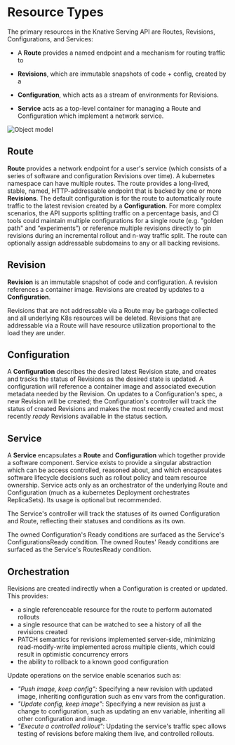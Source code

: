 # Resource Types

The primary resources in the Knative Serving API are Routes, Revisions,
Configurations, and Services:

- A **Route** provides a named endpoint and a mechanism for routing traffic to

- **Revisions**, which are immutable snapshots of code + config, created by a

- **Configuration**, which acts as a stream of environments for Revisions.

- **Service** acts as a top-level container for managing a Route and
  Configuration which implement a network service.

![Object model](images/object_model.png)

## Route

**Route** provides a network endpoint for a user's service (which consists of a
series of software and configuration Revisions over time). A kubernetes
namespace can have multiple routes. The route provides a long-lived, stable,
named, HTTP-addressable endpoint that is backed by one or more **Revisions**.
The default configuration is for the route to automatically route traffic to the
latest revision created by a **Configuration**. For more complex scenarios, the
API supports splitting traffic on a percentage basis, and CI tools could
maintain multiple configurations for a single route (e.g. "golden path" and
“experiments”) or reference multiple revisions directly to pin revisions during
an incremental rollout and n-way traffic split. The route can optionally assign
addressable subdomains to any or all backing revisions.

## Revision

**Revision** is an immutable snapshot of code and configuration. A revision
references a container image. Revisions are created by updates to a
**Configuration**.

Revisions that are not addressable via a Route may be garbage collected and all
underlying K8s resources will be deleted. Revisions that are addressable via a
Route will have resource utilization proportional to the load they are under.

## Configuration

A **Configuration** describes the desired latest Revision state, and creates and
tracks the status of Revisions as the desired state is updated. A configuration
will reference a container image and associated execution metadata needed by the
Revision. On updates to a Configuration's spec, a new Revision will be created;
the Configuration's controller will track the status of created Revisions and
makes the most recently created and most recently _ready_ Revisions available in
the status section.

## Service

A **Service** encapsulates a **Route** and **Configuration** which together
provide a software component. Service exists to provide a singular abstraction
which can be access controlled, reasoned about, and which encapsulates software
lifecycle decisions such as rollout policy and team resource ownership. Service
acts only as an orchestrator of the underlying Route and Configuration (much
as a kubernetes Deployment orchestrates ReplicaSets). Its usage is optional
but recommended.

The Service's controller will track the statuses of its owned Configuration and
Route, reflecting their statuses and conditions as its own.

The owned Configuration's Ready conditions are surfaced as the Service's
ConfigurationsReady condition. The owned Routes' Ready conditions are surfaced
as the Service's RoutesReady condition.

## Orchestration

Revisions are created indirectly when a Configuration is created or
updated. This provides:

- a single referenceable resource for the route to perform automated rollouts
- a single resource that can be watched to see a history of all the revisions
  created
- PATCH semantics for revisions implemented server-side, minimizing
  read-modify-write implemented across multiple clients, which could result in
  optimistic concurrency errors
- the ability to rollback to a known good configuration

Update operations on the service enable scenarios such as:

- _"Push image, keep config":_ Specifying a new revision with updated image,
  inheriting configuration such as env vars from the configuration.
- _"Update config, keep image"_: Specifying a new revision as just a change to
  configuration, such as updating an env variable, inheriting all other
  configuration and image.
- _"Execute a controlled rollout"_: Updating the service's traffic spec allows
  testing of revisions before making them live, and controlled rollouts.
